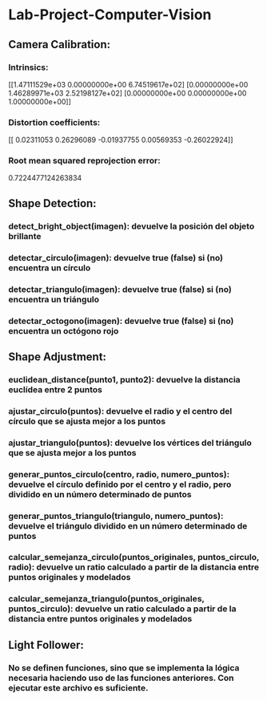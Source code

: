 # Lab-Project-Computer-Vision
## Camera Calibration:
### Intrinsics:
 [[1.47111529e+03 0.00000000e+00 6.74519617e+02]
 [0.00000000e+00 1.46289971e+03 2.52198127e+02]
 [0.00000000e+00 0.00000000e+00 1.00000000e+00]]
### Distortion coefficients:
 [[ 0.02311053  0.26296089 -0.01937755  0.00569353 -0.26022924]]
### Root mean squared reprojection error:
 0.7224477124263834

## Shape Detection:
### detect_bright_object(imagen): devuelve la posición del objeto brillante
### detectar_circulo(imagen): devuelve true (false) si (no) encuentra un círculo
### detectar_triangulo(imagen): devuelve true (false) si (no) encuentra un triángulo
### detectar_octogono(imagen): devuelve true (false) si (no) encuentra un octógono rojo

## Shape Adjustment:
### euclidean_distance(punto1, punto2): devuelve la distancia euclídea entre 2 puntos
### ajustar_circulo(puntos): devuelve el radio y el centro del círculo que se ajusta mejor a los puntos
### ajustar_triangulo(puntos): devuelve los vértices del triángulo que se ajusta mejor a los puntos
### generar_puntos_circulo(centro, radio, numero_puntos): devuelve el círculo definido por el centro y el radio, pero dividido en un número determinado de puntos
### generar_puntos_triangulo(triangulo, numero_puntos): devuelve el triángulo dividido en un número determinado de puntos
### calcular_semejanza_circulo(puntos_originales, puntos_circulo, radio): devuelve un ratio calculado a partir de la distancia entre puntos originales y modelados
### calcular_semejanza_triangulo(puntos_originales, puntos_circulo): devuelve un ratio calculado a partir de la distancia entre puntos originales y modelados

## Light Follower:
### No se definen funciones, sino que se implementa la lógica necesaria haciendo uso de las funciones anteriores. Con ejecutar este archivo es suficiente.
